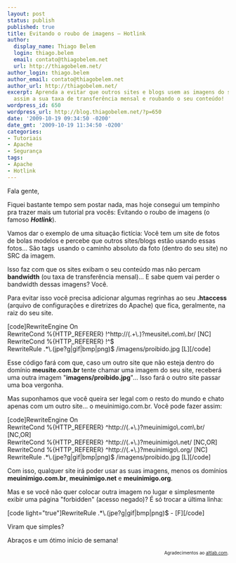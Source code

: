 ```yaml
---
layout: post
status: publish
published: true
title: Evitando o roubo de imagens – Hotlink
author:
  display_name: Thiago Belem
  login: thiago.belem
  email: contato@thiagobelem.net
  url: http://thiagobelem.net/
author_login: thiago.belem
author_email: contato@thiagobelem.net
author_url: http://thiagobelem.net/
excerpt: Aprenda a evitar que outros sites e blogs usem as imagens do seu site, consumindo
  assim a sua taxa de transferência mensal e roubando o seu conteúdo!
wordpress_id: 650
wordpress_url: http://blog.thiagobelem.net/?p=650
date: '2009-10-19 09:34:50 -0200'
date_gmt: '2009-10-19 11:34:50 -0200'
categories:
- Tutoriais
- Apache
- Segurança
tags:
- Apache
- Hotlink
---
```

<p>Fala gente,</p>
<p>Fiquei bastante tempo sem postar nada, mas hoje consegui um tempinho pra trazer mais um tutorial pra vocês: Evitando o roubo de imagens (o famoso <strong><em>Hotlink</em></strong>).</p>
<p>Vamos dar o exemplo de uma situação fictícia: Você tem um site de fotos de bolas modelos e percebe que outros sites/blogs estão usando essas fotos... São tags <img> usando o caminho absoluto da foto (dentro do seu site) no SRC da imagem.</p>
<p>Isso faz com que os sites exibam o seu conteúdo mas não percam <strong>bandwidth</strong> (ou taxa de transferência mensal)... E sabe quem vai perder o bandwidth dessas imagens? Você.</p>
<p>Para evitar isso você precisa adicionar algumas regrinhas ao seu <strong>.htaccess</strong> (arquivo de configurações e diretrizes do Apache) que fica, geralmente, na raiz do seu site.</p>
<p>[code]RewriteEngine On<br />
RewriteCond %{HTTP_REFERER} !^http://(.+\.)?meusite\.com\.br/ [NC]<br />
RewriteCond %{HTTP_REFERER} !^$<br />
RewriteRule .*\.(jpe?g|gif|bmp|png)$ /imagens/proibido.jpg [L][/code]</p>
<p>Esse código fará com que, caso um outro site que não esteja dentro do domínio <strong>meusite.com.br</strong> tente chamar uma imagem do seu site, receberá uma outra imagem "<strong>imagens/proibido.jpg</strong>"... Isso fará o outro site passar uma boa vergonha.</p>
<p>Mas suponhamos que você queira ser legal com o resto do mundo e chato apenas com um outro site... o meuinimigo.com.br. Você pode fazer assim:</p>
<p>[code]RewriteEngine On<br />
RewriteCond %{HTTP_REFERER} ^http://(.+\.)?meuinimigo\.com\.br/ [NC,OR]<br />
RewriteCond %{HTTP_REFERER} ^http://(.+\.)?meuinimigo\.net/ [NC,OR]<br />
RewriteCond %{HTTP_REFERER} ^http://(.+\.)?meuinimigo\.org/ [NC]<br />
RewriteRule .*\.(jpe?g|gif|bmp|png)$ /imagens/proibido.jpg [L][/code]</p>
<p>Com isso, qualquer site irá poder usar as suas imagens, menos os domínios <strong>meuinimigo.com.br</strong>, <strong>meuinimigo.net</strong> e <strong>meuinimigo.org</strong>.</p>
<p>Mas e se você não quer colocar outra imagem no lugar e simplesmente exibir uma página "forbidden" (acesso negado)? É só trocar a última linha:</p>
<p>[code light="true"]RewriteRule .*\.(jpe?g|gif|bmp|png)$ - [F][/code]</p>
<p>Viram que simples?</p>
<p>Abraços e um ótimo início de semana!</p>
<p style="font-size: 10px; text-align: right">Agradecimentos ao <a target="_blank" rel="nofollow" href="http://altlab.com/htaccess_tutorial.html">altlab.com</a>.</p>
